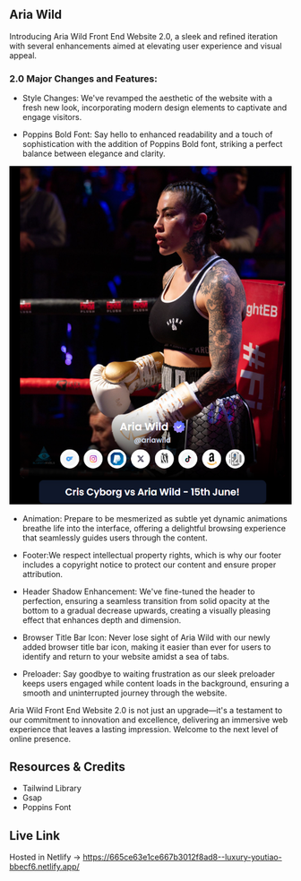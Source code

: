 ## Aria Wild

Introducing Aria Wild Front End Website 2.0, a sleek and refined iteration with several enhancements aimed at elevating user experience and visual appeal.

### **2.0 Major Changes and Features:**

- Style Changes: We've revamped the aesthetic of the website with a fresh new look, incorporating modern design elements to captivate and engage visitors.

- Poppins Bold Font: Say hello to enhanced readability and a touch of sophistication with the addition of Poppins Bold font, striking a perfect balance between elegance and clarity.

<img src="./img/cover.png" alt="Aria Wild" />

- Animation: Prepare to be mesmerized as subtle yet dynamic animations breathe life into the interface, offering a delightful browsing experience that seamlessly guides users through the content.

- Footer:We respect intellectual property rights, which is why our footer includes a copyright notice to protect our content and ensure proper attribution.

- Header Shadow Enhancement: We've fine-tuned the header to perfection, ensuring a seamless transition from solid opacity at the bottom to a gradual decrease upwards, creating a visually pleasing effect that enhances depth and dimension.

- Browser Title Bar Icon: Never lose sight of Aria Wild with our newly added browser title bar icon, making it easier than ever for users to identify and return to your website amidst a sea of tabs.

- Preloader: Say goodbye to waiting frustration as our sleek preloader keeps users engaged while content loads in the background, ensuring a smooth and uninterrupted journey through the website.

Aria Wild Front End Website 2.0 is not just an upgrade—it's a testament to our commitment to innovation and excellence, delivering an immersive web experience that leaves a lasting impression. Welcome to the next level of online presence.

## Resources & Credits

- Tailwind Library
- Gsap
- Poppins Font

## Live Link

Hosted in Netlify -> https://665ce63e1ce667b3012f8ad8--luxury-youtiao-bbecf6.netlify.app/
